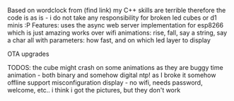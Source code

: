 
Based on wordclock from (find link)
my C++ skills are terrible therefore the code is as is - i do not take any responsibility for broken led cubes or d1 minis :P
Features:
uses the async web server implementation for esp8266 which is just amazing
works over wifi
animations: 
rise, fall, say a string, say a char
  all with parameters: how fast, and on which led layer to display
 
OTA upgrades

TODOS:
the cube might crash on some animations as they are buggy
time animation - both binary and somehow digital
ntp! as I broke it somehow
offline support
misconfiguration display - no wifi, needs password, welcome, etc.. i think i got the pictures, but they don't work
